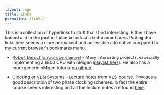```yaml
---
layout: page
title: Links
permalink: /links/
---
```


This is a collection of hyperlinks to stuff that I find interesting. Either I
have looked at it in the past or I plan to look at it in the near future.
Putting the links here seems a more permanent and accessible alternative
compared to my current browser's bookmarks menu.

* [Robert Baruch's YouTube channel](https://www.youtube.com/channel/UCBcljXmuXPok9kT_VGA3adg) - Many interesting projects, especially implementing a 6800 CPU with nMigen ([playlist here](https://www.youtube.com/playlist?list=PLEeZWGE3PwbbjxV7_XnPSR7ouLR2zjktw)). He also has a more generic nMigen tutorial [on github](https://github.com/RobertBaruch/nmigen-tutorial).

* [Clocking of VLSI Systems](http://eia.udg.es/~forest/VLSI/lect.07.pdf) - Lecture notes from VLSI course. Provides a good description of two phase clocking schemes. In fact the entire course seems interesting and all the lecture notes are found [here](http://eia.udg.es/~forest/transpes_vlsi.html).
